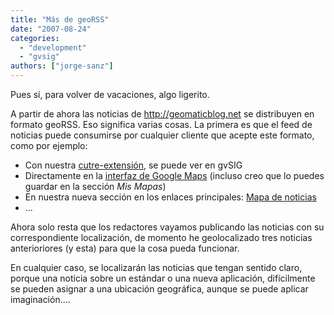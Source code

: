 ```yaml
---
title: "Más de geoRSS"
date: "2007-08-24"
categories: 
  - "development"
  - "gvsig"
authors: ["jorge-sanz"]
---
```


Pues sí, para volver de vacaciones, algo ligerito.

A partir de ahora las noticias de http://geomaticblog.net se distribuyen en formato geoRSS. Eso significa varias cosas. La primera es que el feed de noticias puede consumirse por cualquier cliente que acepte este formato, como por ejemplo:

- Con nuestra [cutre-extensión](/gb2/es/2007-08-15-georss_gvsig_%282a_parte%29 "geoRSS en gvSIG (2a parte)"), se puede ver en gvSIG
- Directamente en la [interfaz de Google Maps](http://maps.google.es/maps?f=q&hl=es&geocode=&q=http:%2F%2Fgeomaticblog.net%2Frss.xml&ie=UTF8&ll=50.903033,1.054688&spn=27.652792,82.265625&z=4&om=1 "GB en Google Maps") (incluso creo que lo puedes guardar en la sección _Mis Mapas_)
- En nuestra nueva sección en los enlaces principales: [Mapa de noticias](/gb2/es/map/node "Mapa de noticias")
- ...

Ahora solo resta que los redactores vayamos publicando las noticias con su correspondiente localización, de momento he geolocalizado tres noticias anterioriores (y esta) para que la cosa pueda funcionar.

En cualquier caso, se localizarán las noticias que tengan sentido claro, porque una noticia sobre un estándar o una nueva aplicación, difícilmente se pueden asignar a una ubicación geográfica, aunque se puede aplicar imaginación....
